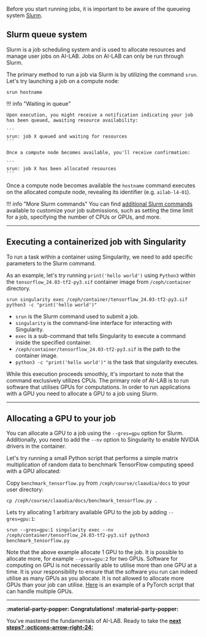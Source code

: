 Before you start running jobs, it is important to be aware of the queueing system [Slurm](https://slurm.schedmd.com/quickstart.html).

## Slurm queue system
Slurm is a job scheduling system and is used to allocate resources and manage user jobs on AI-LAB. Jobs on AI-LAB can only be run through Slurm. 

The primary method to run a job via Slurm is by utilizing the command `srun`. Let's try launching a job on a compute node:

```
srun hostname
```

!!! info "Waiting in queue"

    Upon execution, you might receive a notification indicating your job has been queued, awaiting resource availability:

    ```
    srun: job X queued and waiting for resources
    ```

    Once a compute node becomes available, you'll receive confirmation:

    ```
    srun: job X has been allocated resources
    ```

Once a compute node becomes available the `hostname` command executes on the allocated compute node, revealing its identifier (e.g. `ailab-l4-01`).

!!! info "More Slurm commands"
    You can find [additional Slurm commands](../additional-guides/checking-the-queue.md) available to customize your job submissions, such as setting the time limit for a job, specifying the number of CPUs or GPUs, and more.

<hr>

## Executing a containerized job with Singularity
To run a task within a container using Singularity, we need to add specific parameters to the Slurm command. 

As an example, let's try running `print('hello world')` using `Python3` within the `tensorflow_24.03-tf2-py3.sif` container image from `/ceph/container` directory.

```
srun singularity exec /ceph/container/tensorflow_24.03-tf2-py3.sif python3 -c "print('hello world')"
```

- `srun` is the Slurm command used to submit a job.
- `singularity` is the command-line interface for interacting with Singularity.
- `exec` is a sub-command that tells Singularity to execute a command inside the specified container.
- `/ceph/container/tensorflow_24.03-tf2-py3.sif` is the path to the container image.
- `python3 -c "print('hello world')"` is the task that singularity executes.

While this execution proceeds smoothly, it's important to note that the command exclusively utilizes CPUs. The primary role of AI-LAB is to run software that utilises GPUs for computations. In order to run applications with a GPU you need to allocate a GPU to a job using Slurm. 

<hr>

## Allocating a GPU to your job
You can allocate a GPU to a job using the `--gres=gpu` option for Slurm. Additionally, you need to add the `--nv` option to Singularity to enable NVIDIA drivers in the container.

Let's try running a small Python script that performs a simple matrix multiplication of random data to benchmark TensorFlow computing speed with a GPU allocated:

Copy `benchmark_tensorflow.py` from `/ceph/course/claaudia/docs` to your user directory:

```console
cp /ceph/course/claaudia/docs/benchmark_tensorflow.py .
```

Lets try allocating 1 arbitrary available GPU to the job by adding `--gres=gpu:1`:

```console
srun --gres=gpu:1 singularity exec --nv /ceph/container/tensorflow_24.03-tf2-py3.sif python3 benchmark_tensorflow.py
```

Note that the above example allocate 1 GPU to the job. It is possible to allocate more, for example `--gres=gpu:2` for two GPUs. Software for computing on GPU is not necessarily able to utilise more than one GPU at a time. It is your responsibility to ensure that the software you run can indeed utilise as many GPUs as you allocate. It is not allowed to allocate more GPUs than your job can utilise. [Here](../additional-guides/multiple-gpus-with-pytorch.md) is an example of a PyTorch script that can handle multiple GPUs. 

<hr>


**:material-party-popper: Congratulations! :material-party-popper:**

You've mastered the fundamentals of AI-LAB. Ready to take the [**next steps? :octicons-arrow-right-24:**](next-steps.md)
